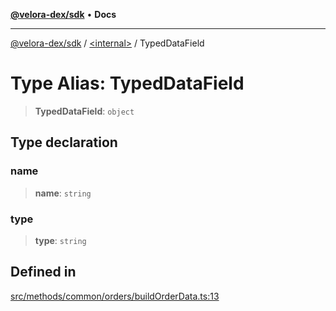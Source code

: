 [**@velora-dex/sdk**](../../README.md) • **Docs**

***

[@velora-dex/sdk](../../globals.md) / [\<internal\>](../README.md) / TypedDataField

# Type Alias: TypedDataField

> **TypedDataField**: `object`

## Type declaration

### name

> **name**: `string`

### type

> **type**: `string`

## Defined in

[src/methods/common/orders/buildOrderData.ts:13](https://github.com/paraswap/paraswap-sdk/blob/master/src/methods/common/orders/buildOrderData.ts#L13)
